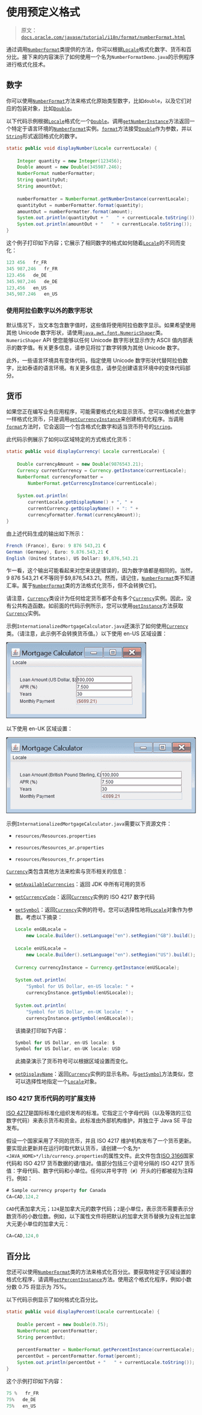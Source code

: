 # 使用预定义格式

> 原文：[`docs.oracle.com/javase/tutorial/i18n/format/numberFormat.html`](https://docs.oracle.com/javase/tutorial/i18n/format/numberFormat.html)

通过调用[`NumberFormat`](https://docs.oracle.com/javase/8/docs/api/java/text/NumberFormat.html)类提供的方法，你可以根据[`Locale`](https://docs.oracle.com/javase/8/docs/api/java/util/Locale.html)格式化数字、货币和百分比。接下来的内容演示了如何使用一个名为`NumberFormatDemo.java`的示例程序进行格式化技术。

## 数字

你可以使用[`NumberFormat`](https://docs.oracle.com/javase/8/docs/api/java/text/NumberFormat.html)方法来格式化原始类型数字，比如`double`，以及它们对应的包装对象，比如[`Double`](https://docs.oracle.com/javase/8/docs/api/java/lang/Double.html)。

以下代码示例根据[`Locale`](https://docs.oracle.com/javase/8/docs/api/java/util/Locale.html)格式化一个[`Double`](https://docs.oracle.com/javase/8/docs/api/java/lang/Double.html)。调用[`getNumberInstance`](https://docs.oracle.com/javase/8/docs/api/java/text/NumberFormat.html#getNumberInstance-java.util.Locale-)方法返回一个特定于语言环境的[`NumberFormat`](https://docs.oracle.com/javase/8/docs/api/java/text/NumberFormat.html)实例。[`format`](https://docs.oracle.com/javase/8/docs/api/java/text/Format.html#format-java.lang.Object-)方法接受[`Double`](https://docs.oracle.com/javase/8/docs/api/java/lang/Double.html)作为参数，并以[`String`](https://docs.oracle.com/javase/8/docs/api/java/lang/String.html)形式返回格式化的数字。

```java
static public void displayNumber(Locale currentLocale) {

    Integer quantity = new Integer(123456);
    Double amount = new Double(345987.246);
    NumberFormat numberFormatter;
    String quantityOut;
    String amountOut;

    numberFormatter = NumberFormat.getNumberInstance(currentLocale);
    quantityOut = numberFormatter.format(quantity);
    amountOut = numberFormatter.format(amount);
    System.out.println(quantityOut + "   " + currentLocale.toString());
    System.out.println(amountOut + "   " + currentLocale.toString());
}

```

这个例子打印如下内容；它展示了相同数字的格式如何随着[`Locale`](https://docs.oracle.com/javase/8/docs/api/java/util/Locale.html)的不同而变化：

```java
123 456   fr_FR
345 987,246   fr_FR
123.456   de_DE
345.987,246   de_DE
123,456   en_US
345,987.246   en_US

```

### 使用阿拉伯数字以外的数字形状

默认情况下，当文本包含数字值时，这些值将使用阿拉伯数字显示。如果希望使用其他 Unicode 数字形状，请使用[`java.awt.font.NumericShaper`](https://docs.oracle.com/javase/8/docs/api/java/awt/font/NumericShaper.html)类。`NumericShaper` API 使您能够以任何 Unicode 数字形状显示作为 ASCII 值内部表示的数字值。有关更多信息，请参见将拉丁数字转换为其他 Unicode 数字。

此外，一些语言环境具有变体代码，指定使用 Unicode 数字形状代替阿拉伯数字，比如泰语的语言环境。有关更多信息，请参见创建语言环境中的变体代码部分。

## 货币

如果您正在编写业务应用程序，可能需要格式化和显示货币。您可以像格式化数字一样格式化货币，只是调用[`getCurrencyInstance`](https://docs.oracle.com/javase/8/docs/api/java/text/NumberFormat.html#getCurrencyInstance-java.util.Locale-)来创建格式化程序。当调用[`format`](https://docs.oracle.com/javase/8/docs/api/java/text/NumberFormat.html#format-double-)方法时，它会返回一个包含格式化数字和适当货币符号的[`String`](https://docs.oracle.com/javase/8/docs/api/java/lang/String.html)。

此代码示例展示了如何以区域特定的方式格式化货币：

```java
static public void displayCurrency( Locale currentLocale) {

    Double currencyAmount = new Double(9876543.21);
    Currency currentCurrency = Currency.getInstance(currentLocale);
    NumberFormat currencyFormatter = 
        NumberFormat.getCurrencyInstance(currentLocale);

    System.out.println(
        currentLocale.getDisplayName() + ", " +
        currentCurrency.getDisplayName() + ": " +
        currencyFormatter.format(currencyAmount));
}

```

由上述代码生成的输出如下所示：

```java
French (France), Euro: 9 876 543,21 €
German (Germany), Euro: 9.876.543,21 €
English (United States), US Dollar: $9,876,543.21

```

乍一看，这个输出可能看起来对您来说是错误的，因为数字值都是相同的。当然，9 876 543,21 €不等同于$9,876,543.21。然而，请记住，[`NumberFormat`](https://docs.oracle.com/javase/8/docs/api/java/text/NumberFormat.html)类不知道汇率。属于[`NumberFormat`](https://docs.oracle.com/javase/8/docs/api/java/text/NumberFormat.html)类的方法格式化货币，但不会转换它们。

请注意，[`Currency`](https://docs.oracle.com/javase/8/docs/api/java/util/Currency.html)类设计为任何给定货币都不会有多个[`Currency`](https://docs.oracle.com/javase/8/docs/api/java/util/Currency.html)实例。因此，没有公共构造函数。如前面的代码示例所示，您可以使用[`getInstance`](https://docs.oracle.com/javase/8/docs/api/java/util/Currency.html#getInstance-java.util.Locale-)方法获取[`Currency`](https://docs.oracle.com/javase/8/docs/api/java/util/Currency.html)实例。

示例`InternationalizedMortgageCalculator.java`还演示了如何使用[`Currency`](https://docs.oracle.com/javase/8/docs/api/java/util/Currency.html)类。（请注意，此示例不会转换货币值。）以下使用 en-US 区域设置：

![抵押贷款计算器，en-US 区域设置](img/eedc16110eba9cb8aae31edccfdd45c0.png)

以下使用 en-UK 区域设置：

![抵押贷款计算器，en-UK 区域设置](img/76dea77f5323c96b651702172f395070.png)

示例`InternationalizedMortgageCalculator.java`需要以下资源文件：

+   `resources/Resources.properties`

+   `resources/Resources_ar.properties`

+   `resources/Resources_fr.properties`

[`Currency`](https://docs.oracle.com/javase/8/docs/api/java/util/Currency.html)类包含其他方法来检索与货币相关的信息：

+   [`getAvailableCurrencies`](https://docs.oracle.com/javase/8/docs/api/java/util/Currency.html#getAvailableCurrencies--)：返回 JDK 中所有可用的货币

+   [`getCurrencyCode`](https://docs.oracle.com/javase/8/docs/api/java/util/Currency.html#getCurrencyCode--)：返回[`Currency`](https://docs.oracle.com/javase/8/docs/api/java/util/Currency.html)实例的 ISO 4217 数字代码

+   [`getSymbol`](https://docs.oracle.com/javase/8/docs/api/java/util/Currency.html#getSymbol--)：返回[`Currency`](https://docs.oracle.com/javase/8/docs/api/java/util/Currency.html)实例的符号。您可以选择性地将[`Locale`](https://docs.oracle.com/javase/8/docs/api/java/util/Locale.html)对象作为参数。考虑以下摘录：

    ```java
    Locale enGBLocale = 
        new Locale.Builder().setLanguage("en").setRegion("GB").build();

    Locale enUSLocale =
        new Locale.Builder().setLanguage("en").setRegion("US").build();

    Currency currencyInstance = Currency.getInstance(enUSLocale);

    System.out.println(
        "Symbol for US Dollar, en-US locale: " +
        currencyInstance.getSymbol(enUSLocale));

    System.out.println(
        "Symbol for US Dollar, en-UK locale: " +
        currencyInstance.getSymbol(enGBLocale));

    ```

    该摘录打印如下内容：

    ```java
    Symbol for US Dollar, en-US locale: $
    Symbol for US Dollar, en-UK locale: USD

    ```

    此摘录演示了货币符号可以根据区域设置而变化。

+   [`getDisplayName`](https://docs.oracle.com/javase/8/docs/api/java/util/Currency.html#getDisplayName--)：返回[`Currency`](https://docs.oracle.com/javase/8/docs/api/java/util/Currency.html)实例的显示名称。与[`getSymbol`](https://docs.oracle.com/javase/8/docs/api/java/util/Currency.html#getSymbol--)方法类似，您可以选择性地指定一个[`Locale`](https://docs.oracle.com/javase/8/docs/api/java/util/Locale.html)对象。

### ISO 4217 货币代码的可扩展支持

[ISO 4217](http://www.iso.org/iso/support/faqs/faqs_widely_used_standards/widely_used_standards_other/currency_codes.htm)是国际标准化组织发布的标准。它指定三个字母代码（以及等效的三位数字代码）来表示货币和资金。此标准由外部机构维护，并独立于 Java SE 平台发布。

假设一个国家采用了不同的货币，并且 ISO 4217 维护机构发布了一个货币更新。要实现此更新并在运行时取代默认货币，请创建一个名为`*<JAVA_HOME>*/lib/currency.properties`的属性文件。此文件包含[ISO 3166](http://www.iso.org/iso/country_codes/iso_3166_code_lists/country_names_and_code_elements.htm)国家代码和 ISO 4217 货币数据的键/值对。值部分包括三个逗号分隔的 ISO 4217 货币值：字母代码、数字代码和小单位。任何以井号字符（`#`）开头的行都被视为注释行。例如：

```java
# Sample currency property for Canada
CA=CAD,124,2

```

`CAD`代表加拿大元；`124`是加拿大元的数字代码；`2`是小单位，表示货币需要表示分数货币的小数位数。例如，以下属性文件将把默认的加拿大货币替换为没有比加拿大元更小单位的加拿大元：

```java
CA=CAD,124,0
```

## 百分比

您还可以使用[`NumberFormat`](https://docs.oracle.com/javase/8/docs/api/java/text/NumberFormat.html)类的方法来格式化百分比。要获取特定于区域设置的格式化程序，请调用[`getPercentInstance`](https://docs.oracle.com/javase/8/docs/api/java/text/NumberFormat.html#getPercentInstance-java.util.Locale-)方法。使用这个格式化程序，例如小数分数 0.75 将显示为 75%。

以下代码示例显示了如何格式化百分比。

```java
static public void displayPercent(Locale currentLocale) {

    Double percent = new Double(0.75);
    NumberFormat percentFormatter;
    String percentOut;

    percentFormatter = NumberFormat.getPercentInstance(currentLocale);
    percentOut = percentFormatter.format(percent);
    System.out.println(percentOut + "   " + currentLocale.toString());
}

```

这个示例打印如下内容：

```java
75 %   fr_FR
75%   de_DE
75%   en_US

```
